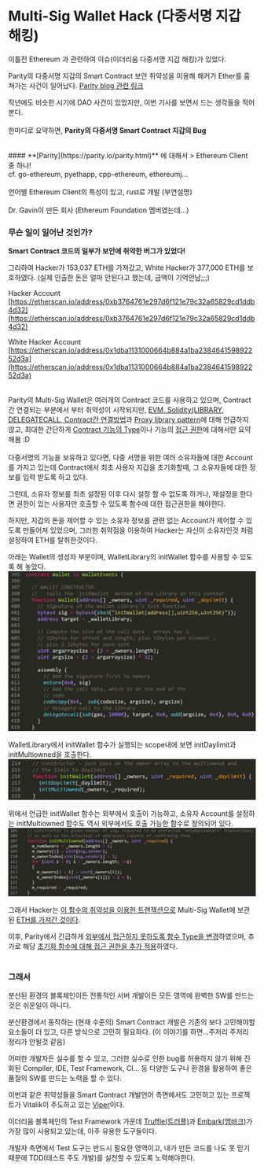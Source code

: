 Multi-Sig Wallet Hack (다중서명 지갑 해킹)
===================


이틀전 Ethereum 과 관련하여 이슈(이더리움 다중서명 지갑 해킹)가 있었다.

Parity의 다중서명 지갑의 Smart Contract 보안 취약성을 이용해 해커가 Ether를 훔쳐가는 사건이 일어났다. [Parity blog 관련 링크](https://blog.parity.io/the-multi-sig-hack-a-postmortem/)

작년에도 비슷한 시기에 DAO 사건이 있었지만, 이번 기사를 보면서 드는 생각들을 적어본다.
<br><br>
한마디로 요약하면, **Parity의 다중서명 Smart Contract 지갑의 Bug** 

<br>
#### **[Parity](https://parity.io/parity.html)** 에 대해서
> Ethereum Client 중 하나!
<br>
cf. go-ethereum, pyethapp, cpp-ethereum, ethereumj...
<br>
<br>
언어별 Ethereum Client의 특성이 있고, rust로 개발 (부연설명)
<br>
<br>
Dr. Gavin이 만든 회사 (Ethereum Foundation 멤버였는데...)

<br>


### 무슨 일이 일어난 것인가?
**Smart Contract 코드의 일부가 보안에 취약한 버그가 있었다!**

그리하여 Hacker가 153,037 ETH를 가져갔고, White Hacker가 377,000 ETH를 보호하였다.
(실제 인출한 돈은 얼마 안된다고 했는데, 금액이 기억안남;;;)

Hacker Account
<br>
[https://etherscan.io/address/0xb3764761e297d6f121e79c32a65829cd1ddb4d32](https://etherscan.io/address/0xb3764761e297d6f121e79c32a65829cd1ddb4d32)

White Hacker Account
<br>
[https://etherscan.io/address/0x1dba1131000664b884a1ba238464159892252d3a](https://etherscan.io/address/0x1dba1131000664b884a1ba238464159892252d3a)
<br><br>

Parity의 Multi-Sig Wallet은 여러개의 Contract 코드를 사용하고 있으며, Contract간 연결되는 부분에서 부터 취약성이 시작되지만, [EVM, Solidity(LIBRARY, DELEGATECALL, Contract간 연결방법](http://solidity.readthedocs.io/en/develop/introduction-to-smart-contracts.html#delegatecall-callcode-and-libraries)과 [Proxy library pattern](https://blog.zeppelin.solutions/proxy-libraries-in-solidity-79fbe4b970fd)에 대해 언급하지 않고, 최대한 간단하게 [Contract 기능의 Type](http://solidity.readthedocs.io/en/develop/types.html#function-types)이나 기능의 [접근 권한](https://solidity.readthedocs.io/en/develop/contracts.html#function-modifiers)에 대해서만 요약해봄 :D
<br><br>
다중서명의 기능을 보유하고 있다면, 다중 서명을 위한 여러 소유자들에 대한 Account를 가지고 있는데 
Contract에서 최초 사용자 지갑을 초기화할때, 그 소유자들에 대한 정보를 입력 받도록 하고 있다.

그런데, 소유자 정보를 최초 설정된 이후 다시 설정 할 수 없도록 하거나, 재설정을 한다면 권한이 있는 사용자만 호출할 수 있도록 함수에 대한 접근권한을 해야한다.

하지만, 지갑의 돈을 제어할 수 있는 소유자 정보를 관련 없는 Account가 제어할 수 있도록 만들어져 있었으며, 그러한 취약점을 이용하여 Hacker는 자신이 소유자인것 처럼 설정하여 ETH를 탈취한것이다.

아래는 Wallet의 생성자 부분이며, WalletLibrary의 initWallet 함수를 사용할 수 있도록 해 놓았다.
![Wallet Contract](/assets/img/20170721_wallet_sol.png)

WalletLibrary에서 initWallet 함수가 실행되는 scope내에 보면 initDaylimit과 initMultiowned을 호출한다.
![WalletLibrary Contract](/assets/img/20170721_walletLibrary_sol.png)

위에서 언급한 initWallet 함수는 외부에서 호출이 가능하고, 소유자 Account를 설정하는 initMultiowned 함수도 역시 외부에서도 호출 가능한 함수로 정의되어 있다.
![WalletLibrary Contract](/assets/img/20170721_walletLibrary_multiowned_sol.png)

그래서 Hacker는 [이 함수의 취약성을 이용한 트랜잭션으로](https://etherscan.io/tx/0x9dbf0326a03a2a3719c27be4fa69aacc9857fd231a8d9dcaede4bb083def75ec) Multi-Sig Wallet에 보관된 [ETH를 가져간 것이다](https://etherscan.io/tx/0xeef10fc5170f669b86c4cd0444882a96087221325f8bf2f55d6188633aa7be7c).

이후, Parity에서 긴급하게 [외부에서 접근하지 못하도록 함수 Type을 변경](https://github.com/paritytech/parity/commit/b640df8fbb964da7538eef268dffc125b081a82f)하였으며,
추가로 해당 [초기화 함수에 대해 접근 권한을  추가 적용](https://github.com/paritytech/parity/commit/02d462e2636f1898df3e7556364260c594b112e6)하였다.
<br><br>
### 그래서

분산된 환경의 블록체인이든 전통적인 서버 개발이든 모든 영역에 완벽한 SW를 만드는것은 쉬운일이 아니다.

분산환경에서 동작하는 (현재 수준의) Smart Contract 개발은  기존의 보다 고민해야할 요소들이 더 있고, 다른 방식으로 고민히 필요하다. (이 이야기를 하면...주저리 주저리 정리가 안될것 같음)

어떠한 개발자든 실수를 할 수 있고, 그러한 실수로 인한 bug를 허용하지 않기 위해 진화된 Compiler,  IDE, Test Framework, CI... 등 다양한 도구나 환경을 활용하여 좋은 품질의 SW를 만드는 노력을 할 수 있다.

이번과 같은 취약성들을 Smart Contract 개발언어 측면에서도 고민하고 있는 프로젝트가 Vitalik이 주도하고 있는 [Viper](https://github.com/ethereum/viper)이다.

이더리움 블록체인의 Test Framework 가운데 [Truffle(트러플)](http://truffleframework.com/)과 [Embark(엠바크)](https://github.com/iurimatias/embark-framework)가 가장 많이 사용되고 있는데, 아주 유용한 도구들이다.

개발자 측면에서 Test 도구는 반드시 필요한 영역이고, 내가 만든 코드를 나도 못 믿기 때문에 TDD(테스트 주도 개발)를 실천할 수 있도록 노력해야한다.

 [1]: https://medium.freecodecamp.org/a-hacker-stole-31m-of-ether-how-it-happened-and-what-it-means-for-ethereum-9e5dc29e33ce
 [2]: http://hackingdistributed.com/2017/07/20/parity-wallet-not-alone/
 [3]: https://blog.zeppelin.solutions/on-the-parity-wallet-multisig-hack-405a8c12e8f7